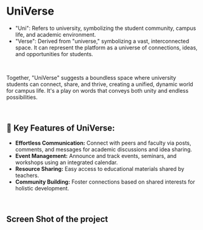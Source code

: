 # UniVerse

<ul>
<li>"Uni": Refers to university, symbolizing the student community, campus life, and academic environment.</li>
<li>"Verse": Derived from "universe," symbolizing a vast, interconnected space. It can represent the platform as a universe of connections, ideas, and opportunities for students.</li>
</ul>
  <br>
<p>Together, "UniVerse" suggests a boundless space where university students can connect, share, and thrive, creating a unified, dynamic world for campus life. It's a play on words that conveys both unity and endless possibilities.
</p>
<br>
<h2>🚀 Key Features of UniVerse:</h2>
<ul>
  <li><b>Effortless Communication:</b> Connect with peers and faculty via posts, comments, and messages for academic discussions and idea sharing.</li>
  <li><b>Event Management:</b> Announce and track events, seminars, and workshops using an integrated calendar.</li>
  <li><b>Resource Sharing:</b> Easy access to educational materials shared by teachers.</li>
  <li><b>Community Building:</b> Foster connections based on shared interests for holistic development.</li>
</ul>
<br>
<h2>Screen Shot of the project</h2>




 

 
